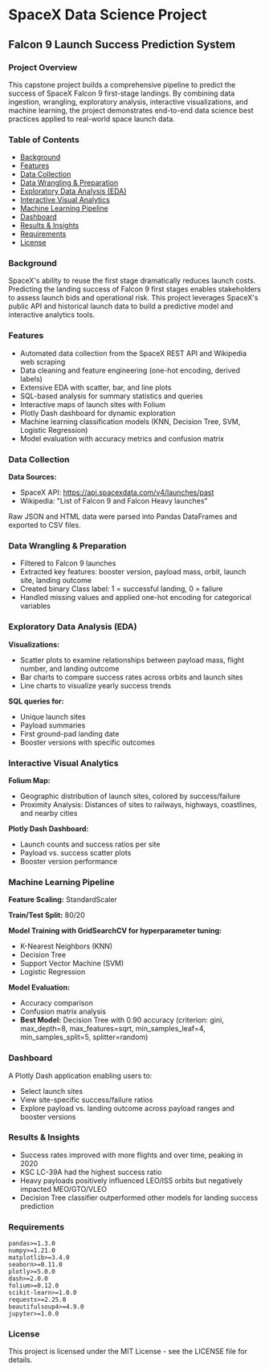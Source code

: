 # SpaceX Data Science Project

## Falcon 9 Launch Success Prediction System

### Project Overview

This capstone project builds a comprehensive pipeline to predict the success of SpaceX Falcon 9 first-stage landings. By combining data ingestion, wrangling, exploratory analysis, interactive visualizations, and machine learning, the project demonstrates end-to-end data science best practices applied to real-world space launch data.

### Table of Contents

- [Background](#background)
- [Features](#features)
- [Data Collection](#data-collection)
- [Data Wrangling & Preparation](#data-wrangling--preparation)
- [Exploratory Data Analysis (EDA)](#exploratory-data-analysis-eda)
- [Interactive Visual Analytics](#interactive-visual-analytics)
- [Machine Learning Pipeline](#machine-learning-pipeline)
- [Dashboard](#dashboard)
- [Results & Insights](#results--insights)
- [Requirements](#requirements)
- [License](#license)

### Background

SpaceX's ability to reuse the first stage dramatically reduces launch costs. Predicting the landing success of Falcon 9 first stages enables stakeholders to assess launch bids and operational risk. This project leverages SpaceX's public API and historical launch data to build a predictive model and interactive analytics tools.

### Features

- Automated data collection from the SpaceX REST API and Wikipedia web scraping
- Data cleaning and feature engineering (one-hot encoding, derived labels)
- Extensive EDA with scatter, bar, and line plots
- SQL-based analysis for summary statistics and queries
- Interactive maps of launch sites with Folium
- Plotly Dash dashboard for dynamic exploration
- Machine learning classification models (KNN, Decision Tree, SVM, Logistic Regression)
- Model evaluation with accuracy metrics and confusion matrix

### Data Collection

**Data Sources:**
- SpaceX API: https://api.spacexdata.com/v4/launches/past
- Wikipedia: "List of Falcon 9 and Falcon Heavy launches"

Raw JSON and HTML data were parsed into Pandas DataFrames and exported to CSV files.

### Data Wrangling & Preparation

- Filtered to Falcon 9 launches
- Extracted key features: booster version, payload mass, orbit, launch site, landing outcome
- Created binary Class label: 1 = successful landing, 0 = failure
- Handled missing values and applied one-hot encoding for categorical variables

### Exploratory Data Analysis (EDA)

**Visualizations:**
- Scatter plots to examine relationships between payload mass, flight number, and landing outcome
- Bar charts to compare success rates across orbits and launch sites
- Line charts to visualize yearly success trends

**SQL queries for:**
- Unique launch sites
- Payload summaries
- First ground-pad landing date
- Booster versions with specific outcomes

### Interactive Visual Analytics

**Folium Map:**
- Geographic distribution of launch sites, colored by success/failure
- Proximity Analysis: Distances of sites to railways, highways, coastlines, and nearby cities

**Plotly Dash Dashboard:**
- Launch counts and success ratios per site
- Payload vs. success scatter plots
- Booster version performance

### Machine Learning Pipeline

**Feature Scaling:** StandardScaler

**Train/Test Split:** 80/20

**Model Training with GridSearchCV for hyperparameter tuning:**
- K-Nearest Neighbors (KNN)
- Decision Tree
- Support Vector Machine (SVM)
- Logistic Regression

**Model Evaluation:**
- Accuracy comparison
- Confusion matrix analysis
- **Best Model:** Decision Tree with 0.90 accuracy (criterion: gini, max_depth=8, max_features=sqrt, min_samples_leaf=4, min_samples_split=5, splitter=random)

### Dashboard

A Plotly Dash application enabling users to:
- Select launch sites
- View site-specific success/failure ratios
- Explore payload vs. landing outcome across payload ranges and booster versions

### Results & Insights

- Success rates improved with more flights and over time, peaking in 2020
- KSC LC-39A had the highest success ratio
- Heavy payloads positively influenced LEO/ISS orbits but negatively impacted MEO/GTO/VLEO
- Decision Tree classifier outperformed other models for landing success prediction

### Requirements
```
pandas>=1.3.0
numpy>=1.21.0
matplotlib>=3.4.0
seaborn>=0.11.0
plotly>=5.0.0
dash>=2.0.0
folium>=0.12.0
scikit-learn>=1.0.0
requests>=2.25.0
beautifulsoup4>=4.9.0
jupyter>=1.0.0
```

### License

This project is licensed under the MIT License - see the LICENSE file for details.
